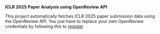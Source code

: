 **ICLR 2025 Paper Analysis using OpenReview API**  

This project automatically fetches ICLR 2025 paper submission data using the OpenReview API.
You just have to replace your own OpenReview credentials by following this to [register](https://docs.openreview.net/getting-started/creating-an-openreview-profile/signing-up-for-openreview)


